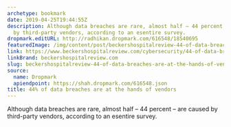 ```yaml
---
archetype: bookmark
date: 2019-04-25T19:44:55Z
description: Although data breaches are rare, almost half – 44 percent – are caused
  by third-party vendors, according to an esentire survey.
dropmark.editURL: http://radhikan.dropmark.com/616548/18540695
featuredImage: /img/content/post/beckershospitalreview-44-of-data-breaches-are-at-the-hands-of-vendors.jpg
link: https://www.beckershospitalreview.com/cybersecurity/44-of-data-breaches-are-at-the-hands-of-vendors.html
linkBrand: beckershospitalreview.com
slug: beckershospitalreview-44-of-data-breaches-are-at-the-hands-of-vendors
source:
  name: Dropmark
  apiendpoint: https://shah.dropmark.com/616548.json
title: 44% of data breaches are at the hands of vendors
---
```

Although data breaches are rare, almost half – 44 percent – are caused by third-party vendors, according to an esentire survey.